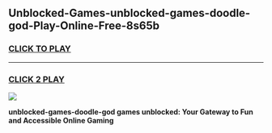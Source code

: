 
## Unblocked-Games-unblocked-games-doodle-god-Play-Online-Free-8s65b
<h3>
<a href="https://premium76.site?title=unblocked-games-doodle-god&ref=26A">CLICK TO PLAY</a></h3>
<hr>

<h3>
<a href="https://premium76.site?title=unblocked-games-doodle-god&ref=26A">CLICK 2 PLAY</a>
  
</h3>

<a href="https://premium76.site?title=unblocked-games-doodle-god&ref=26A"><img src="https://clearcache.store/games.png"></a>


**unblocked-games-doodle-god games unblocked: Your Gateway to Fun and Accessible Online Gaming**
